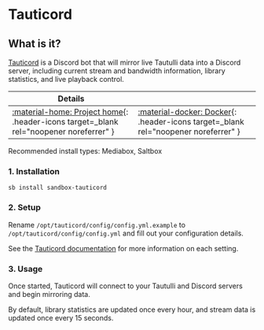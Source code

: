 # Tauticord

## What is it?

[Tauticord](https://github.com/nwithan8/tauticord) is a Discord bot that
will mirror live Tautulli data into a Discord server, including current stream and bandwidth information, library
statistics, and live playback control.

| Details                                                                                                                         |                                                                                                                                   |  
|---------------------------------------------------------------------------------------------------------------------------------|-----------------------------------------------------------------------------------------------------------------------------------|
| [:material-home: Project home](https://github.com/nwithan8/tauticord){: .header-icons target=_blank rel="noopener noreferrer" } | [:material-docker: Docker](https://hub.docker.com/r/nwithan8/tauticord){: .header-icons target=_blank rel="noopener noreferrer" } |

Recommended install types: Mediabox, Saltbox

### 1. Installation

``` shell
sb install sandbox-tauticord
```

### 2. Setup

Rename `/opt/tauticord/config/config.yml.example` to `/opt/tauticord/config/config.yml` and fill out your configuration details.

See the [Tauticord documentation](https://github.com/nwithan8/tauticord#installation-and-setup) for more information on each setting.

### 3. Usage

Once started, Tauticord will connect to your Tautulli and Discord servers and begin mirroring data.

By default, library statistics are updated once every hour, and stream data is updated once every 15 seconds.
